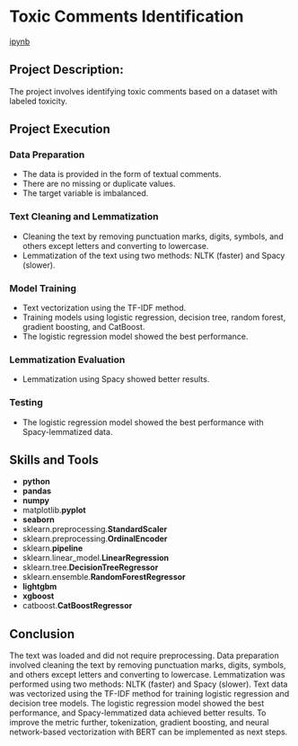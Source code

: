 # Toxic Comments Identification

[ipynb](https://github.com/mvs834/Yandex.Practicum/blob/c9dc42efdaf7410a9cab595dce69a0648a6ba2d1/DS%2007%20Toxic%20comments/Toxic_Comments_Predictions.ipynb)

## Project Description:

The project involves identifying toxic comments based on a dataset with labeled toxicity.

## Project Execution
### Data Preparation
- The data is provided in the form of textual comments.
- There are no missing or duplicate values.
- The target variable is imbalanced.

### Text Cleaning and Lemmatization
- Cleaning the text by removing punctuation marks, digits, symbols, and others except letters and converting to lowercase.
- Lemmatization of the text using two methods: NLTK (faster) and Spacy (slower).

### Model Training
- Text vectorization using the TF-IDF method.
- Training models using logistic regression, decision tree, random forest, gradient boosting, and CatBoost.
- The logistic regression model showed the best performance.

### Lemmatization Evaluation
- Lemmatization using Spacy showed better results.

### Testing
- The logistic regression model showed the best performance with Spacy-lemmatized data.

## Skills and Tools

- **python**
- **pandas**
- **numpy**
- matplotlib.**pyplot**
- **seaborn**
- sklearn.preprocessing.**StandardScaler**
- sklearn.preprocessing.**OrdinalEncoder**
- sklearn.**pipeline**
- sklearn.linear_model.**LinearRegression**
- sklearn.tree.**DecisionTreeRegressor**
- sklearn.ensemble.**RandomForestRegressor**
- **lightgbm**
- **xgboost**
- catboost.**CatBoostRegressor**





## Conclusion

The text was loaded and did not require preprocessing. Data preparation involved cleaning the text by removing punctuation marks, digits, symbols, and others except letters and converting to lowercase. Lemmatization was performed using two methods: NLTK (faster) and Spacy (slower). Text data was vectorized using the TF-IDF method for training logistic regression and decision tree models. The logistic regression model showed the best performance, and Spacy-lemmatized data achieved better results. To improve the metric further, tokenization, gradient boosting, and neural network-based vectorization with BERT can be implemented as next steps.

